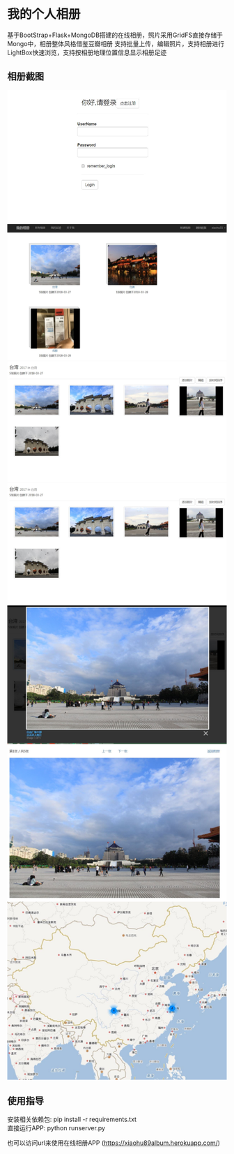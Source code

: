 # 我的个人相册

基于BootStrap+Flask+MongoDB搭建的在线相册，照片采用GridFS直接存储于Mongo中，相册整体风格借鉴豆瓣相册
支持批量上传，编辑照片，支持相册进行LightBox快速浏览，支持按相册地理位置信息显示相册足迹

## 相册截图
![Login](img/Login.JPG)
![Home_Page](img/Home_Page.JPG)
![Album](img/Album.JPG)
![Edit_Album](img/Album.JPG)
![Show_Photo](img/Show_Photo.JPG)
![Edit_Photo](img/Edit_Photo.JPG)
![Location](img/Location.JPG)

## 使用指导
安装相关依赖包: pip install -r requirements.txt  
直接运行APP: python runserver.py

也可以访问url来使用在线相册APP (https://xiaohu89album.herokuapp.com/)

